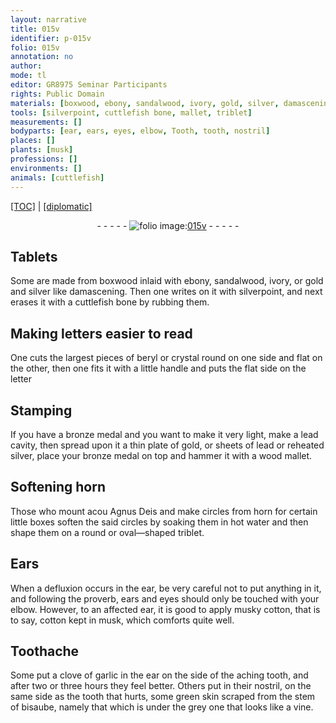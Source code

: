 ```yaml
---
layout: narrative
title: 015v
identifier: p-015v
folio: 015v
annotation: no
author:
mode: tl
editor: GR8975 Seminar Participants
rights: Public Domain
materials: [boxwood, ebony, sandalwood, ivory, gold, silver, damascening, cuttlefish bone, beryl, crystal, bronze, lead, wood, horn, water, cotton, garlic]
tools: [silverpoint, cuttlefish bone, mallet, triblet]
measurements: []
bodyparts: [ear, ears, eyes, elbow, Tooth, tooth, nostril]
places: []
plants: [musk]
professions: []
environments: []
animals: [cuttlefish]
---
```


<p><a href="{{ site.baseurl }}/translation/">[TOC]</a> | <a href="{{ site.baseurl }}/_texts/p-015v_tc.md/">[diplomatic]</a></p><div class="folio" align="center">- - - - - <a href="http://gallica.bnf.fr/ark:/12148/btv1b10500001g/f36.item" target="_blank"><img src="https://cu-mkp.github.io/2017-workshop-edition/assets/photo-icon.png" alt="folio image: " style="display:inline-block; margin-bottom:-3px;"/>015v</a> - - - - - </div>  
  

## Tablets

 
Some are made from <span class="m">boxwood</span> inlaid with <span class="m">ebony</span>, <span class="m">sandalwood</span>, <span class="m">ivory</span>, or <span class="m">gold</span> and <span class="m">silver</span> like <span class="m">damascening</span>. Then one writes on it with <span class="tl">silverpoint</span>, and next erases it with a <span class="tl"><span class="m"><span class="al">cuttlefish</span> bone</span></span> by rubbing them.
 
 
  

## Making letters easier to read

 
One cuts the largest pieces of <span class="m">beryl</span> or <span class="m">crystal</span> round on one side and flat on the other, then one fits it with a little handle and puts the flat side on the letter
 
 
  

## Stamping

 
If you have a <span class="m">bronze</span> medal and you want to make it very light, make a <span class="m">lead</span> cavity, then spread upon it a thin plate of <span class="m">gold</span>, or sheets of <span class="m">lead</span> or reheated <span class="m">silver</span>, place your <span class="m">bronze</span> medal on top and hammer it with a <span class="m">wood</span> <span class="tl">mallet</span>.
 
 
  

## Softening <span class="m">horn</span>

 
 Those who mount <span class="del">acou</span> Agnus Deis and make circles from <span class="m">horn</span> for certain little boxes soften the said circles by soaking them in hot <span class="m">water</span> and then shape them on a round or oval—shaped <span class="tl">triblet</span>.
 
 
  

## Ears

 
When a defluxion occurs in the <span class="bp">ear</span>, be very careful not to put anything in it, and following the proverb, <span class="bp">ears</span> and <span class="bp">eyes</span> should only be touched with your <span class="bp">elbow</span>. However, to an affected <span class="bp">ear</span>, it is good to apply musky <span class="m">cotton</span>, that is to say, <span class="m">cotton</span> kept in <span class="pa">musk</span>, which comforts quite well.
 
 
  

## <span class="bp">Tooth</span>ache

 
Some put a clove of <span class="m">garlic</span> in the <span class="bp">ear</span> on the side of the aching <span class="bp">tooth</span>, and after two or three hours they feel better. Others put in their <span class="bp">nostril</span>, on the same side as the <span class="bp">tooth</span> that hurts, some green skin scraped from the stem of bisaube, namely that which is under the grey one that looks like a vine.
 
